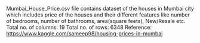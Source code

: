 Mumbai_House_Price.csv file contains dataset of the houses in Mumbai city which includes price of the houses and their different features like number of bedrooms, number of bathrooms, area(square feets), New/Resale etc.
Total no. of columns: 19
Total no. of rows: 6348
Reference: https://www.kaggle.com/sameep98/housing-prices-in-mumbai